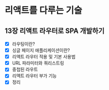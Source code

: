 # 리액트를 다루는 기술

## 13장 리액트 라우터로 SPA 개발하기

- [x] 라우팅이란?
- [x] 싱글 페이지 애플리케이션이란?
- [x] 리액트 라우터 적용 및 기본 사용법
- [x] URL 파라미터와 쿼리스트링
- [x] 중첩된 라우트
- [x] 리액트 라우터 부가 기능
- [x] 정리
